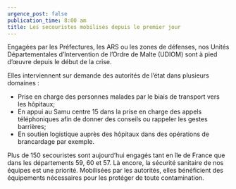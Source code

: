 ```yaml
---
urgence_post: false
publication_time: 8:00 am
title: Les secouristes mobilisés depuis le premier jour
---
```


Engag&eacute;es par les Pr&eacute;fectures, les ARS ou les zones de d&eacute;fenses, nos Unit&eacute;s D&eacute;partementales d’Intervention de l’Ordre de Malte (UDIOM) sont &agrave; pied d’œuvre depuis le d&eacute;but de la crise.

Elles interviennent sur demande des autorit&eacute;s de l’&eacute;tat dans plusieurs domaines :

* Prise en charge des personnes malades par le biais de transport vers les h&ocirc;pitaux;
* En appui au Samu centre 15 dans la prise en charge des appels t&eacute;l&eacute;phoniques afin de donner des conseils ou rappeler les gestes barri&egrave;res;
* En soutien logistique aupr&egrave;s des h&ocirc;pitaux dans des op&eacute;rations de brancardage par exemple.

Plus de 150 secouristes sont aujourd’hui engag&eacute;s tant en &icirc;le de France que dans les d&eacute;partements 59, 60 et 57. L&agrave; encore, la s&eacute;curit&eacute; sanitaire de nos &eacute;quipes est une priorit&eacute;. Mobilis&eacute;es par les autorit&eacute;s, elles b&eacute;n&eacute;ficient des &eacute;quipements n&eacute;cessaires pour les prot&eacute;ger de toute contamination.